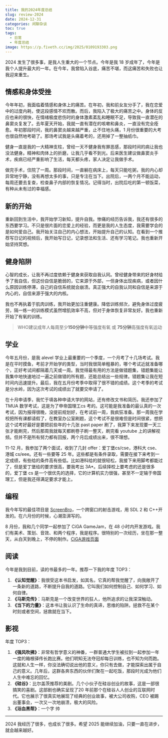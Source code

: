 ```yaml
---
title: 我的2024年度总结
slug: review-2024
date: 2024-12-31
categories: 闲聊杂谈
toc: true
tags:
  - 日常
  - 年度总结
image: https://p.fiveth.cc/img/2025/0109193303.png
---
```


2024 发生了很多事，是我人生重大的一个节点。今年是我 18 岁成年了，今年是我个人提升最大的一年。在今年，我曾陷入谷底，痛苦不堪，而这痛苦和失败也让我迎来重生。

## 情感和身体受挫
今年年初，我面临着情感和身体上的痛苦。在年初，我和前女友分手了，我在恋爱中的过度内耗，使这段感情不欢而散。而后，我陷入了极大的痛苦之中。身体的反应也来的很快，在情绪极度悲伤时的身体激素紊乱和睡眠不足，导致我一直潜在的鼻窦炎复发了。去年夏天开始，我就一直有潜在的咳嗽和鼻炎，一直没有完全痊愈。年初那段时间，我的鼻窦炎越来越严重，止不住地头痛，1 月份很重要的大考也很自然地考砸了。那场考试我是头痛着考的，还用掉了一整抽纸巾。

健身一直是我的一大精神支柱，曾经一天不健身我有罪恶感，那段时间的病让我也没法健身。精神和肉体上的折磨，让我几乎看不到光。后来医生建议做鼻窦炎手术，疾病已经严重影响了生活，每天都头疼，家人决定让我做手术。

做完手术，住院了一周。那段时间，一直躺在病床上，每天只能吃粥，我的内心却异常地宁静，没有再想太多的事，只是专注在当下。出院后，一两个月不能运动，每周还要去复查，检查鼻子内部的恢复情况。记得当时，出院后吃的第一顿饭菜，有种从未有过的幸福感。

## 新的开始
重新回到生活中，我开始学习新知，提升自我。惨痛的经历告诉我，我还有很多的东西要学习。不只是很片面的恋爱上的经验，而更是我的人生态度，我需要学会的是如何爱自己。我开始关注自己的内心想法，开始提升自己的认知。在看到一个推荐写日记的视频后，我开始写日记，记录想法和生活、还有学习笔记。我也重新开始坚持冥想。

## 健身陷阱
心智的成长，让我不再过度依赖于健身来获取自我认同。曾经健身带来的好身材给予了我自信，但这份自信是脆弱的，它来源于外部，一但身体出现疾病，或者因什么原因训练停滞，自己的自信系统就会崩溃。真正强大的自我认同和自信是来源于内心的，自信来源于强大的内核。

我也不再执着于肌肉训练，我开始更加注重健康。降低训练频次，避免身体过度疲劳，隔一练一的训练模式虽然增肌效率不高，但对于身体恢复非常友好。我也重新开始了有氧的训练。
>  WHO建议成年人每周至少**150分钟**中等强度有氧 或 **75分钟**高强度有氧运动

## 学业
今年五月份，是我 alevel 学业上最重要的一个季度，一个月考了十几场考试。我是在平时摸鱼，考前才开始学的类型，当时我很简单粗暴的，哪个考试近就准备哪个，正好考试间都隔着几天或一周。我觉得最有用的方法是做错题集，错题集能让我集中地快速地过一遍之前做错的所有题，还能总结出一些规律。错题集让我在短时间内迅速提升。最后，我在五月份考季中取得了很不错的成绩。这个考季的考试是分水岭，因为这次考试的成绩出了就要交申请了。

在十月申请季，我忙于填各种申请大学的网站，还有修改文书和简历。我还参加了 TMUA 数学考试，这是为了申帝国理工cs 考的。这可能是我准备的最认真的一次考试，因为报得很晚，没提前规划好，在考试前一周，我疯狂准备。那一周我在学校把所有课都请假了，在教室办公室刷题，这个考试不是很难但是时间很紧，想把这个试考好最好是要把前些年的十几张 past paper 刷了，我算下来发现要一天三张才能刷完，然后那周我就每天都刷卷子刷一整天，刷完看 youtube 上的讲解视频。但并不是所有努力都有回报，两个月后成绩出来，很不理想。

11-12 月，我参加了两个面试，收到了几封 offer：爱丁堡cs/cse，港科大 cse、港城 cs/eee。还有一些要等 25 年。这些都是有条件录取，需要在接下来考到一定成绩，有些给的条件高有些低。比如港科给的就很轻松，我接下来用脚考都能过了，但是爱丁堡给的要求很高，要我考出 3A*。后续择校上要考虑的还是很多的，爱丁堡 cs 是一个很优先的选择，它的计算机实力很强，甚至不一定输于帝国理工，但是我还得满足要求才能上。

## 编程
我今年写的最佳项目是 [ScreenBro](https://github.com/kmeykranz/ScreenBro)，一个跨窗口的射击游戏，用 SDL 2 和 C++开发的。在六月份的时候，心潮澎湃写的。

8 月份，我和几个同学一起参加了 CiGA GameJam，在 48 小时内开发游戏。我们有美术、策划、音效、和两个程序，我是程序。很特别的一次经历，坐在那一整天，从白天到晚上，不停的制作。[CiGA游戏页面](https://www.gmhub.com/game/5047)

## 阅读
今年是我到目前，读的书最多的一年。推荐一下我的年度 TOP3：
1. **《认知觉醒》**：我很受这本书启发，如其名，它真的帮我觉醒了，向我敞开了一条新的道路，不断提升自我的道路。它叫我们如何控制自己、如何学习、如何自律。
2. **《马斯克传》**：马斯克是一个改变世界的狂人，他所追求的让我深深触动。
3. **《当下的力量》**：这本书让我认识了生命的真谛，思维的陷阱。拯救不在某个时刻或者空间，拯救就在当下。

## 影视
年度 TOP3：
1. **《强风吹拂》**：非常有哲学意义的神番，一群普通大学生被拉到一起参加一年一度的箱根驿传长跑比赛。他们明知无法夺冠却每日训练，也不知为何而跑。这就和人生一样，你没法确切说出他的意义，你只有去做，才能探索出属于自己的意义。几年后，这群各奔东西的伙伴们聚在一起吃饭，那段时光成为他们人生中难忘的回忆。
2. **《硅谷》**：比尔盖茨推荐的美剧。几个小伙子在硅谷创业的故事，这是一部很搞笑的喜剧。这部剧也确实呈现了20 年前那个在硅谷人人创业的互联网时代。它也展示了很真实地展现了经典的创业故事，被大公司收购，CEO 被踢出董事会，一次又一次地崩溃，极大的风险。
3. **《浴血黑帮》**：一个字 帅

---
2024 我经历了很多，也成长了很多。希望 2025 能继续加油，只要一直在进步，就会越来越好。